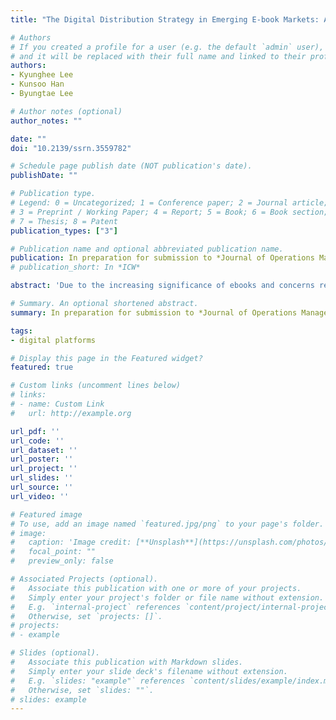 ```yaml
---
title: "The Digital Distribution Strategy in Emerging E-book Markets: An Empirical Investigation"

# Authors
# If you created a profile for a user (e.g. the default `admin` user), write the username (folder name) here 
# and it will be replaced with their full name and linked to their profile.
authors:
- Kyunghee Lee
- Kunsoo Han
- Byungtae Lee

# Author notes (optional)
author_notes: ""

date: ""
doi: "10.2139/ssrn.3559782"

# Schedule page publish date (NOT publication's date).
publishDate: ""

# Publication type.
# Legend: 0 = Uncategorized; 1 = Conference paper; 2 = Journal article;
# 3 = Preprint / Working Paper; 4 = Report; 5 = Book; 6 = Book section;
# 7 = Thesis; 8 = Patent
publication_types: ["3"]

# Publication name and optional abbreviated publication name.
publication: In preparation for submission to *Journal of Operations Management*
# publication_short: In *ICW*

abstract: 'Due to the increasing significance of ebooks and concerns regarding their potential cannibalization effect, prior research has examined the impact of ebook distribution on print sales. However, the primary focus has been on estimating the overall average effect of ebook availability; therefore, we still have a limited understanding of the factors that can explain the heterogeneity in ebook effects. As a result, little guidance has been offered to publishers in terms of how they can minimize the cannibalization effect of ebooks and maximize the combined profits from digital and print channels. This study aims to extend the literature and offer insights and actionable guidance to managers in publishing industries by examining the moderating role of both supply-side and demand-side factors in ebook effects. Specifically, we address the following research questions: (1) Do ebook distribution strategies (i.e., ebook discount rates and delays in ebook releases) affect the degree of cannibalization of print sales by ebooks? (2) Do book characteristics pertaining to portability benefits (i.e., book size and reading time) affect the degree of cannibalization? By employing a synthetic control approach to analyze actual book sales data, we find that ebook releases led to a 10.7% reduction in print sales over the eight-week estimation period. More importantly, the results suggest that (1) a higher discount rate for an ebook has no statistically significant impact on the degree of cannibalization, while delaying ebook releases mitigates the cannibalization effect; and (2) books with a longer reading time tend to experience more severe cannibalization, whereas the book size (i.e., number of pages) does not influence the degree of cannibalization. Our findings are robust to a series of sensitivity analyses. The contributions and managerial implications of these findings are discussed.'

# Summary. An optional shortened abstract.
summary: In preparation for submission to *Journal of Operations Management*

tags:
- digital platforms

# Display this page in the Featured widget?
featured: true

# Custom links (uncomment lines below)
# links:
# - name: Custom Link
#   url: http://example.org

url_pdf: ''
url_code: ''
url_dataset: ''
url_poster: ''
url_project: ''
url_slides: ''
url_source: ''
url_video: ''

# Featured image
# To use, add an image named `featured.jpg/png` to your page's folder. 
# image:
#   caption: 'Image credit: [**Unsplash**](https://unsplash.com/photos/pLCdAaMFLTE)'
#   focal_point: ""
#   preview_only: false

# Associated Projects (optional).
#   Associate this publication with one or more of your projects.
#   Simply enter your project's folder or file name without extension.
#   E.g. `internal-project` references `content/project/internal-project/index.md`.
#   Otherwise, set `projects: []`.
# projects:
# - example

# Slides (optional).
#   Associate this publication with Markdown slides.
#   Simply enter your slide deck's filename without extension.
#   E.g. `slides: "example"` references `content/slides/example/index.md`.
#   Otherwise, set `slides: ""`.
# slides: example
---
```

